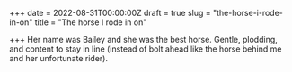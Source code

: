+++
date = 2022-08-31T00:00:00Z
draft = true
slug = "the-horse-i-rode-in-on"
title = "The horse I rode in on"

+++
Her name was Bailey and she was the best horse. Gentle, plodding, and content to stay in line (instead of bolt ahead like the horse behind me and her unfortunate rider).